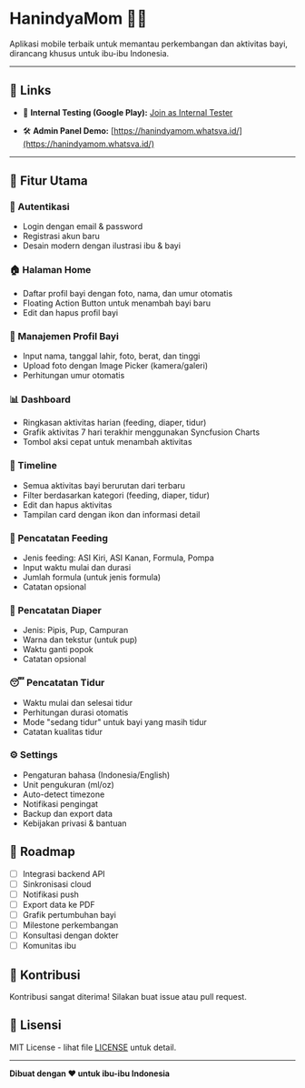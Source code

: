 # HanindyaMom 👶💕

Aplikasi mobile terbaik untuk memantau perkembangan dan aktivitas bayi, dirancang khusus untuk ibu-ibu Indonesia.

---

## 🔗 Links

- 📲 **Internal Testing (Google Play):** [Join as Internal Tester](https://play.google.com/apps/internaltest/470148419232691802)  

- 🛠️ **Admin Panel Demo:** [https://hanindyamom.whatsva.id/](https://hanindyamom.whatsva.id/)  

---

## 🌟 Fitur Utama

### 📱 Autentikasi
- Login dengan email & password
- Registrasi akun baru
- Desain modern dengan ilustrasi ibu & bayi

### 🏠 Halaman Home
- Daftar profil bayi dengan foto, nama, dan umur otomatis
- Floating Action Button untuk menambah bayi baru
- Edit dan hapus profil bayi

### 👶 Manajemen Profil Bayi
- Input nama, tanggal lahir, foto, berat, dan tinggi
- Upload foto dengan Image Picker (kamera/galeri)
- Perhitungan umur otomatis

### 📊 Dashboard
- Ringkasan aktivitas harian (feeding, diaper, tidur)
- Grafik aktivitas 7 hari terakhir menggunakan Syncfusion Charts
- Tombol aksi cepat untuk menambah aktivitas

### 📅 Timeline
- Semua aktivitas bayi berurutan dari terbaru
- Filter berdasarkan kategori (feeding, diaper, tidur)
- Edit dan hapus aktivitas
- Tampilan card dengan ikon dan informasi detail

### 🍼 Pencatatan Feeding
- Jenis feeding: ASI Kiri, ASI Kanan, Formula, Pompa
- Input waktu mulai dan durasi
- Jumlah formula (untuk jenis formula)
- Catatan opsional

### 👶 Pencatatan Diaper
- Jenis: Pipis, Pup, Campuran
- Warna dan tekstur (untuk pup)
- Waktu ganti popok
- Catatan opsional

### 😴 Pencatatan Tidur
- Waktu mulai dan selesai tidur
- Perhitungan durasi otomatis
- Mode "sedang tidur" untuk bayi yang masih tidur
- Catatan kualitas tidur

### ⚙️ Settings
- Pengaturan bahasa (Indonesia/English)
- Unit pengukuran (ml/oz)
- Auto-detect timezone
- Notifikasi pengingat
- Backup dan export data
- Kebijakan privasi & bantuan

## 🔮 Roadmap

- [ ] Integrasi backend API
- [ ] Sinkronisasi cloud
- [ ] Notifikasi push
- [ ] Export data ke PDF
- [ ] Grafik pertumbuhan bayi
- [ ] Milestone perkembangan
- [ ] Konsultasi dengan dokter
- [ ] Komunitas ibu

## 🤝 Kontribusi

Kontribusi sangat diterima! Silakan buat issue atau pull request.

## 📄 Lisensi

MIT License - lihat file [LICENSE](LICENSE) untuk detail.

---

**Dibuat dengan ❤️ untuk ibu-ibu Indonesia**
